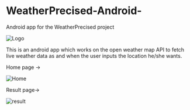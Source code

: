 # WeatherPrecised-Android-
Android app for the WeatherPrecised project

![Logo](https://img.icons8.com/color/96/000000/barometer--v2.png)

This is an android app which works on the open weather map API to fetch live weather data as and when the user inputs the location he/she wants.

Home page -> 

![Home](https://raw.githubusercontent.com/DiligentCoder-20022001/WeatherPrecised-Android-/main/home.png)

Result page->

![result](https://raw.githubusercontent.com/DiligentCoder-20022001/WeatherPrecised-Android-/main/result.png)
